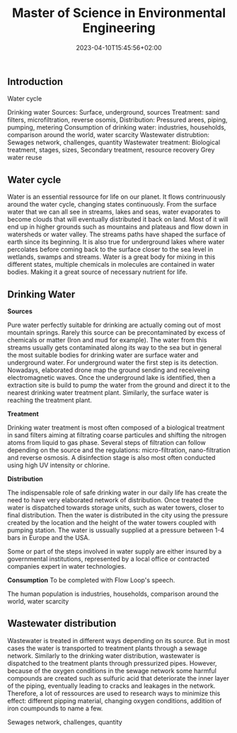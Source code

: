 ﻿---
title: "Master of Science in Environmental Engineering"
description: "M.S. at DTU"
featured_image: "/images/number2.jpg"
date: 2023-04-10T15:45:56+02:00
draft: true
---
## Introduction

Water cycle

Drinking water
Sources: Surface, underground, sources
Treatment: sand filters, microfiltration, reverse osomis, 
Distribution: Pressured arees, piping, pumping, metering
Consumption of drinking water: industries, households, comparison around the world, water scarcity
Wastewater distrubtion: Sewages network, challenges, quantity
Wastewater treatment: Biological treatment, stages, sizes, Secondary treatment, resource recovery
Grey water reuse


## Water cycle

Water is an essential ressource for life on our planet. It flows contrinuously around the water cycle, changing states continuously.
From the surface water that we can all see in streams, lakes and seas, water evaporates to become clouds that will eventually distributed it back on land.
Most of it will end up in higher grounds such as mountains and plateaus and flow down in watersheds or water valley. The streams paths have shaped
the surface of earth since its beginning. It is also true for underground lakes where water percolates before coming back to the surface closer to the sea level
in wetlands, swamps and streams. Water is a great body for mixing in this different states, multiple chemicals in molecules are contained in water bodies.
Making it a great source of necessary nutrient for life.

## Drinking Water

**Sources**

Pure water perfectly suitable for drinking are actually coming out of most mountain springs. Rarely this source can be precontaminated by excess of chemicals or matter (Iron and mud for example).
The water from this streams usually gets contaminated along its way to the sea but in general the most suitable bodies for drinking water are surface water and underground water.
For underground water the first step is its detection. Nowadays, elaborated drone map the ground sending and receiveing electromagnetic waves. Once the underground lake is identified, then a extraction 
site is build to pump the water from the ground and direct it to the nearest drinking water treatment plant. Similarly, the surface water is reaching the 
treatment plant.

**Treatment**

Drinking water treatment is most often composed of a biological treatment in sand filters aiming at filtrating coarse particules and 
shifting the nitrogen atoms from liquid to gas phase. Several steps of filtration can follow depending on the source and the regulations:
micro-filtration, nano-filtration and reverse osmosis. A disinfection stage is also most often conducted using high UV intensity 
or chlorine. 

**Distribution**

The indispensable role of safe drinking water in our daily life has create the need to have very elaborated network of distribution. Once treated the water is 
dispatched towards storage units, such as water towers, closer to final distribution. Then the water is distributed in the city using the pressure created by the location and 
the height of the water towers coupled with pumping station. The water is ussually supplied at a pressure between 1-4 bars in Europe and the USA. 

Some or part of the steps involved in water supply are either insured by a governmental institutions, represented by a local office or contracted companies expert in water technologies. 


**Consumption**
To be completed with Flow Loop's speech.

The human population is 
industries, households, comparison around the world, water scarcity

## Wastewater distribution

Wastewater is treated in different ways depending on its source. But in most cases the water is transported to treatment plants through a 
sewage network. Similarly to the drinking water distribution, wastewater is dispatched to the treatment plants through pressurized pipes. 
However, because of the oxygen conditions in the sewage network some harmful compounds are created such as sulfuric acid that deteriorate the
inner layer of the piping, eventually leading to cracks and leakages in the network. Therefore, a lot of ressources are used to research ways to 
minimize this effect: different pipping material, changing oxygen conditions, addition of iron coumpounds to name a few. 


Sewages network, challenges, quantity
